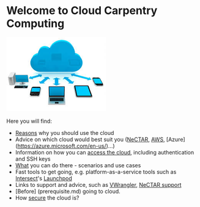 Welcome to Cloud Carpentry Computing
=====================================
![alert](cloud.jpg)

Here you will find:

* [Reasons](reasons.md) why you should use the cloud
* Advice on which cloud would best suit you ([NeCTAR](nectar.md), [AWS](https://aws.amazon.com/), [Azure] (https://azure.microsoft.com/en-us/)...) 
* Information on how you can [access the cloud](access.md), including authentication and SSH keys
* [What](what.md) you can do there - scenarios and use cases
* Fast tools to get going, e.g. platform-as-a-service tools such as [Intersect](http://www.intersect.org.au/)'s [Launchpod](https://www.intersect.org.au/content/launchpod)
* Links to support and advice, such as [VWrangler](https://espaces.edu.au/vwrangler), [NeCTAR support](https://support.nectar.org.au/support/home)
* [Before] (prerequisite.md) going to cloud.
* How [secure](security.md) the cloud is?


